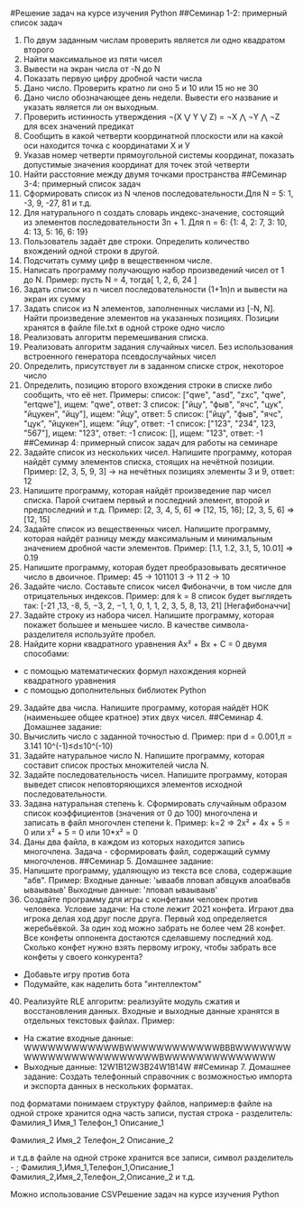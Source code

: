 #Решение задач на курсе изучения Python
##Семинар 1-2: примерный список задач
1. По двум заданным числам проверить является ли одно квадратом второго
2. Найти максимальное из пяти чисел
3. Вывести на экран числа от -N до N
4. Показать первую цифру дробной части числа
5. Дано число. Проверить кратно ли оно 5 и 10 или 15 но не 30
6. Дано число обозначающее день недели. Вывести его название и указать является ли он выходным.
7. Проверить истинность утверждения ¬(X ⋁ Y ⋁ Z) = ¬X ⋀ ¬Y ⋀ ¬Z для всех значений предикат
8. Сообщить в какой четверти координатной плоскости или на какой оси находится точка с координатами Х и У
9. Указав номер четверти прямоугольной системы координат, показать допустимые значения координат для точек этой четверти
10. Найти расстояние между двумя точками пространства
##Семинар 3-4: примерный список задач
11. Сформировать список из N членов последовательности.Для N = 5: 1, -3, 9, -27, 81 и т.д.
12. Для натурального n создать словарь индекс-значение, состоящий из элементов последовательности 3n + 1. Для n = 6: {1: 4, 2: 7, 3: 10, 4: 13, 5: 16, 6: 19}
13. Пользователь задаёт две строки. Определить количество вхождений одной строки в другой.
14. Подсчитать сумму цифр в вещественном числе.
15. Написать программу получающую набор произведений чисел от 1 до N. Пример: пусть N = 4, тогда[ 1, 2, 6, 24 ]
16. Задать список из n чисел последовательности (1+1n)n и вывести на экран их сумму
17. Задать список из N элементов, заполненных числами из [-N, N]. Найти произведение элементов на указанных позициях. Позиции хранятся в файле file.txt в одной строке одно число
18. Реализовать алгоритм перемешивания списка.
19. Реализовать алгоритм задания случайных чисел. Без использования встроенного генератора псевдослучайных чисел
20. Определить, присутствует ли в заданном списке строк, некоторое число
21. Определить, позицию второго вхождения строки в списке либо сообщить, что её нет. Примеры:
список: ["qwe", "asd", "zxc", "qwe", "ertqwe"], ищем: "qwe", ответ: 3
список: ["йцу", "фыв", "ячс", "цук", "йцукен", "йцу"], ищем: "йцу", ответ: 5
список: ["йцу", "фыв", "ячс", "цук", "йцукен"], ищем: "йцу", ответ: -1
список: ["123", "234", 123, "567"], ищем: "123", ответ: -1
список: [], ищем: "123", ответ: -1
##Семинар 4: примерный список задач для работы на семинаре
22. Задайте список из нескольких чисел. Напишите программу, которая найдёт сумму элементов списка, стоящих на нечётной позиции. Пример:
[2, 3, 5, 9, 3] -> на нечётных позициях элементы 3 и 9, ответ: 12
23. Напишите программу, которая найдёт произведение пар чисел списка. Парой считаем первый и последний элемент, второй и предпоследний и т.д. Пример:
[2, 3, 4, 5, 6] => [12, 15, 16];
[2, 3, 5, 6] => [12, 15]
24. Задайте список из вещественных чисел. Напишите программу, которая найдёт разницу между максимальным и минимальным значением дробной части элементов. Пример:
[1.1, 1.2, 3.1, 5, 10.01] => 0.19
25. Напишите программу, которая будет преобразовывать десятичное число в двоичное. Пример:
45 -> 101101
3 -> 11
2 -> 10
26. Задайте число. Составьте список чисел Фибоначчи, в том числе для отрицательных индексов. Пример:
для k = 8 список будет выглядеть так: [-21 ,13, -8, 5, −3, 2, −1, 1, 0, 1, 1, 2, 3, 5, 8, 13, 21] [Негафибоначчи]
27. Задайте строку из набора чисел. Напишите программу, которая покажет большее и меньшее число. В качестве символа-разделителя используйте пробел.
28. Найдите корни квадратного уравнения Ax² + Bx + C = 0 двумя способами:
* с помощью математических формул нахождения корней квадратного уравнения
* с помощью дополнительных библиотек Python
29. Задайте два числа. Напишите программу, которая найдёт НОК (наименьшее общее кратное) этих двух чисел.
##Семинар 4. Домашнее задание:
30. Вычислить число c заданной точностью d. Пример: при d = 0.001,π = 3.141 10^(-1)≤d≤10^(-10)
31. Задайте натуральное число N. Напишите программу, которая составит список простых множителей числа N.
32. Задайте последовательность чисел. Напишите программу, которая выведет список неповторяющихся элементов исходной последовательности.
33. Задана натуральная степень k. Сформировать случайным образом список коэффициентов (значения от 0 до 100) многочлена и записать в файл многочлен степени k. Пример:
k=2 => 2x² + 4x + 5 = 0 или x² + 5 = 0 или 10*x² = 0
34. Даны два файла, в каждом из которых находится запись многочлена. Задача - сформировать файл, содержащий сумму многочленов.
##Семинар 5. Домашнее задание:
38. Напишите программу, удаляющую из текста все слова, содержащие "абв". Пример:
Входные данные: 'ываабв лповап абвцукв алоабвабв ываываыв'
Выходные данные: 'лповап ываываыв'
39. Создайте программу для игры с конфетами человек против человека. Условие задачи: На столе лежит 2021 конфета. Играют два игрока делая ход друг после друга. Первый ход определяется жеребьёвкой. За один ход можно забрать не более чем 28 конфет. Все конфеты оппонента достаются сделавшему последний ход. Сколько конфет нужно взять первому игроку, чтобы забрать все конфеты у своего конкурента?
* Добавьте игру против бота
* Подумайте, как наделить бота "интеллектом"
40. Реализуйте RLE алгоритм: реализуйте модуль сжатия и восстановления данных. Входные и выходные данные хранятся в отдельных текстовых файлах. Пример:
* На сжатие входные данные: WWWWWWWWWWWWBWWWWWWWWWWWWBBBWWWWWWWWWWWWWWWWWWWWWWWWBWWWWWWWWWWWWWW
* Выходные данные: 12W1B12W3B24W1B14W
##Семинар 7. Домашнее задание:
Создать телефонный справочник с возможностью импорта и экспорта данных в нескольких форматах.

под форматами понимаем структуру файлов, например:в файле на одной строке хранится одна часть записи, пустая строка - разделитель:
Фамилия_1 Имя_1 Телефон_1 Описание_1

Фамилия_2 Имя_2 Телефон_2 Описание_2

и т.д.в файле на одной строке хранится все записи, символ разделитель - ; Фамилия_1,Имя_1,Телефон_1,Описание_1 Фамилия_2,Имя_2,Телефон_2,Описание_2 и т.д.

Можно использование CSVРешение задач на курсе изучения Python
